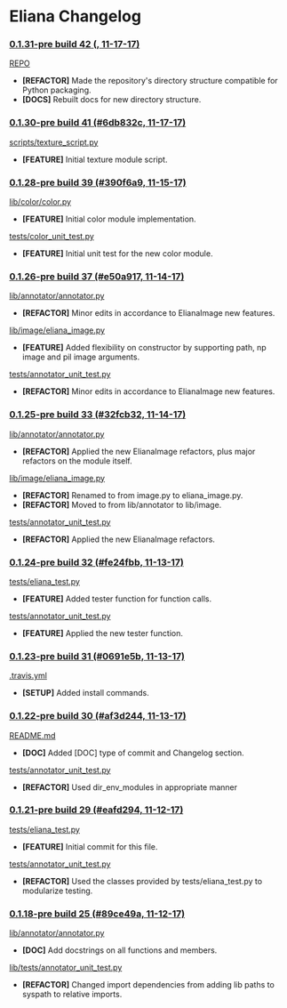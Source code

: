 # Eliana Changelog

### [0.1.31-pre build 42 (, 11-17-17)]()
[REPO](https://github.com/raymelon/Eliana/blob/0.1-pre/)
- **[REFACTOR]** Made the repository's directory structure compatible for Python packaging.
- **[DOCS]** Rebuilt docs for new directory structure.


### [0.1.30-pre build 41 (#6db832c, 11-17-17)](https://github.com/raymelon/Eliana/commit/6db832ce0cd278e2513b04987e279375d2f0ef2d)
[scripts/texture_script.py](https://github.com/raymelon/Eliana/blob/0.1-pre/scripts/texture_script.py)
- **[FEATURE]** Initial texture module script.



### [0.1.28-pre build 39 (#390f6a9, 11-15-17)](https://github.com/raymelon/Eliana/commit/390f6a95bf50bf41908bcd063c1b31e3400816f8)

[lib/color/color.py](https://github.com/raymelon/Eliana/blob/0.1-pre/lib/color/color.py)
- **[FEATURE]** Initial color module implementation.

[tests/color_unit_test.py](https://github.com/raymelon/Eliana/blob/0.1-pre/tests/color_unit_test.py)
- **[FEATURE]** Initial unit test for the new color module.




### [0.1.26-pre build 37 (#e50a917, 11-14-17)](https://github.com/raymelon/Eliana/commit/e50a91719acfb7fc83c204654054bfdc8946cd9e)

[lib/annotator/annotator.py](https://github.com/raymelon/Eliana/blob/0.1-pre/lib/annotator/annotator.py)
- **[REFACTOR]** Minor edits in accordance to ElianaImage new features.

[lib/image/eliana_image.py](https://github.com/raymelon/Eliana/blob/0.1-pre/lib/image/eliana_image.py)
- **[FEATURE]** Added flexibility on constructor by supporting path, np image and pil image arguments.

[tests/annotator_unit_test.py](https://github.com/raymelon/Eliana/blob/0.1-pre/tests/annotator_unit_test.py)
- **[REFACTOR]** Minor edits in accordance to ElianaImage new features.




### [0.1.25-pre build 33 (#32fcb32, 11-14-17)](https://github.com/raymelon/Eliana/commit/32fcb32a216e67e9e177929daf02f5cdc7f0d7ef)

[lib/annotator/annotator.py](https://github.com/raymelon/Eliana/blob/0.1-pre/lib/annotator/annotator.py)
- **[REFACTOR]** Applied the new ElianaImage refactors, plus major refactors on the module itself.

[lib/image/eliana_image.py](https://github.com/raymelon/Eliana/blob/0.1-pre/lib/image/eliana_image.py)
- **[REFACTOR]** Renamed to from image.py to eliana_image.py.
- **[REFACTOR]** Moved to from lib/annotator to lib/image.

[tests/annotator_unit_test.py](https://github.com/raymelon/Eliana/blob/0.1-pre/tests/annotator_unit_test.py)
- **[REFACTOR]** Applied the new ElianaImage refactors.




### [0.1.24-pre build 32 (#fe24fbb, 11-13-17)](https://github.com/raymelon/Eliana/commit/fe24fbba60f6838853736d9fdb7618c1efaf6d71)

[tests/eliana_test.py](https://github.com/raymelon/Eliana/blob/0.1-pre/tests/eliana_test.py)
- **[FEATURE]** Added tester function for function calls.

[tests/annotator_unit_test.py](https://github.com/raymelon/Eliana/blob/0.1-pre/tests/annotator_unit_test.py)
- **[FEATURE]** Applied the new tester function.




### [0.1.23-pre build 31 (#0691e5b, 11-13-17)](https://github.com/raymelon/Eliana/commit/0691e5b3a6614b2cca42bf4882c3e1d9571e059a)

[.travis.yml](https://github.com/raymelon/Eliana/blob/0.1-pre/.travis.yml)
- **[SETUP]** Added install commands.




### [0.1.22-pre build 30 (#af3d244, 11-13-17)](https://github.com/raymelon/Eliana/commit/af3d24421a94f11b9e8e5c98cb3dfe65b38c9b77)

[README.md](https://github.com/raymelon/Eliana/blob/0.1-pre/README.md)
- **[DOC]** Added [DOC] type of commit and Changelog section.

[tests/annotator_unit_test.py](https://github.com/raymelon/Eliana/blob/0.1-pre/tests/annotator_unit_test.py)
- **[REFACTOR]** Used dir_env_modules in appropriate manner




### [0.1.21-pre build 29 (#eafd294, 11-12-17)](https://github.com/raymelon/Eliana/commit/eafd294ce8042d8545c47e6b34bc99b43bcf8e6a)

[tests/eliana_test.py](https://github.com/raymelon/Eliana/blob/0.1-pre/tests/eliana_test.py)
- **[FEATURE]** Initial commit for this file.

[tests/annotator_unit_test.py](https://github.com/raymelon/Eliana/blob/0.1-pre/tests/annotator_unit_test.py)
- **[REFACTOR]** Used the classes provided by tests/eliana_test.py to modularize testing.




### [0.1.18-pre build 25 (#89ce49a, 11-12-17)](https://github.com/raymelon/Eliana/commit/89ce49a)

[lib/annotator/annotator.py](https://github.com/raymelon/Eliana/blob/0.1-pre/lib/annotator/annotator.py)
- **[DOC]** Add docstrings on all functions and members.

[lib/tests/annotator_unit_test.py](https://github.com/raymelon/Eliana/blob/0.1-pre/tests/annotator_unit_test.py)
- **[REFACTOR]** Changed import dependencies from adding lib paths to syspath to relative imports.




